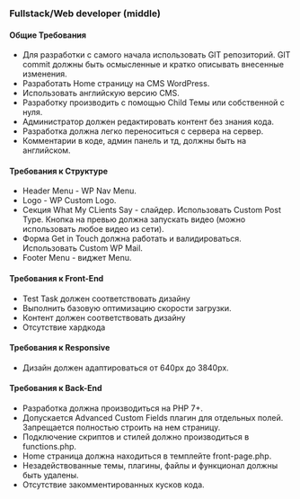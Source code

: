 ### Fullstack/Web developer (middle)

#### Общие Требования

- Для разработки с самого начала использовать GIT репозиторий. GIT commit должны быть осмысленные и кратко описывать внесенные изменения.
- Разработать Home страницу на CMS WordPress.
- Использовать английскую версию CMS.
- Разработку производить с помощью Child Темы или собственной с нуля.
- Администратор должен редактировать контент без знания кода.
- Разработка должна легко переноситься с сервера на сервер.
- Комментарии в коде, админ панель и тд, должны быть на английском.

#### Требования к Структуре

- Header Menu - WP Nav Menu.
- Logo - WP Custom Logo.
- Секция What My CLients Say - слайдер. Использовать Custom Post Type. Кнопка на превью должна запускать видео (можно использовать любое видео из сети).
- Форма Get in Touch должна работать и валидироваться. Использовать Custom WP Mail.
- Footer Menu - виджет Menu.

#### Требования к Front-End

- Test Task должен соответствовать дизайну
- Выполнить базовую оптимизацию скорости загрузки.
- Контент должен соответствовать дизайну
- Отсутствие хардкода

#### Требования к Responsive

- Дизайн должен адаптироваться от 640px до 3840px.

#### Требования к Back-End

- Разработка должна производиться на PHP 7+.
- Допускается Advanced Custom Fields плагин для отдельных полей. Запрещается полностью строить на нем страницу.
- Подключение скриптов и стилей должно производиться в functions.php.
- Home страница должна находиться в темплейте front-page.php.
- Незадействованные темы, плагины, файлы и функционал должны быть удалены.
- Отсутствие закомментированных кусков кода.
